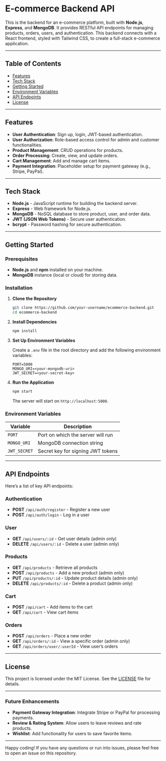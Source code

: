 
# E-commerce Backend API

This is the backend for an e-commerce platform, built with **Node.js**, **Express**, and **MongoDB**. It provides RESTful API endpoints for managing products, orders, users, and authentication. This backend connects with a React frontend, styled with Tailwind CSS, to create a full-stack e-commerce application.

---

## Table of Contents
- [Features](#features)
- [Tech Stack](#tech-stack)
- [Getting Started](#getting-started)
- [Environment Variables](#environment-variables)
- [API Endpoints](#api-endpoints)
- [License](#license)

---

## Features

- **User Authentication**: Sign up, login, JWT-based authentication.
- **User Authorization**: Role-based access control for admin and customer functionalities.
- **Product Management**: CRUD operations for products.
- **Order Processing**: Create, view, and update orders.
- **Cart Management**: Add and manage cart items.
- **Payment Integration**: Placeholder setup for payment gateway (e.g., Stripe, PayPal).

---

## Tech Stack

- **Node.js** - JavaScript runtime for building the backend server.
- **Express** - Web framework for Node.js.
- **MongoDB** - NoSQL database to store product, user, and order data.
- **JWT (JSON Web Tokens)** - Secure user authentication.
- **bcrypt** - Password hashing for secure authentication.

---

## Getting Started

### Prerequisites

- **Node.js** and **npm** installed on your machine.
- **MongoDB** instance (local or cloud) for storing data.

### Installation

1. **Clone the Repository**
   ```bash
   git clone https://github.com/your-username/ecommerce-backend.git
   cd ecommerce-backend
   ```

2. **Install Dependencies**
   ```bash
   npm install
   ```

3. **Set Up Environment Variables**

   Create a `.env` file in the root directory and add the following environment variables:

   ```plaintext
   PORT=5000
   MONGO_URI=<your-mongodb-uri>
   JWT_SECRET=<your-secret-key>
   ```

4. **Run the Application**
   ```bash
   npm start
   ```

   The server will start on `http://localhost:5000`.

### Environment Variables

| Variable        | Description                          |
| --------------- | ------------------------------------ |
| `PORT`          | Port on which the server will run    |
| `MONGO_URI`     | MongoDB connection string            |
| `JWT_SECRET`    | Secret key for signing JWT tokens    |

---

## API Endpoints

Here’s a list of key API endpoints:

### Authentication

- **POST** `/api/auth/register` - Register a new user
- **POST** `/api/auth/login` - Log in a user

### User

- **GET** `/api/users/:id` - Get user details (admin only)
- **DELETE** `/api/users/:id` - Delete a user (admin only)

### Products

- **GET** `/api/products` - Retrieve all products
- **POST** `/api/products` - Add a new product (admin only)
- **PUT** `/api/products/:id` - Update product details (admin only)
- **DELETE** `/api/products/:id` - Delete a product (admin only)

### Cart

- **POST** `/api/cart` - Add items to the cart
- **GET** `/api/cart` - View cart items

### Orders

- **POST** `/api/orders` - Place a new order
- **GET** `/api/orders/:id` - View a specific order (admin only)
- **GET** `/api/orders/user/:userId` - View user’s orders

---

## License

This project is licensed under the MIT License. See the [LICENSE](LICENSE) file for details.

---

### Future Enhancements

- **Payment Gateway Integration**: Integrate Stripe or PayPal for processing payments.
- **Review & Rating System**: Allow users to leave reviews and rate products.
- **Wishlist**: Add functionality for users to save favorite items.

---

Happy coding! If you have any questions or run into issues, please feel free to open an issue on this repository.
